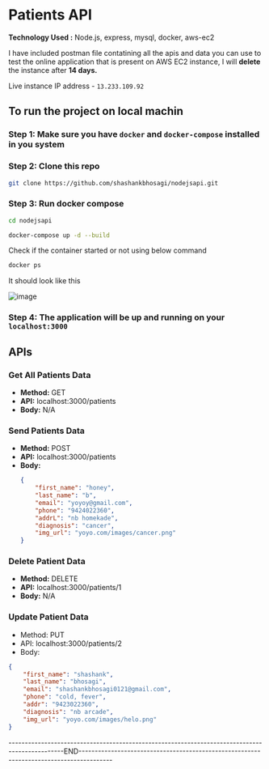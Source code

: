 # Patients API

**Technology Used :** Node.js, express, mysql, docker, aws-ec2

I have included postman file contatining all the apis and data you can use to test the online application that is present on AWS EC2 instance, I will **delete** the instance after **14 days.**

Live instance IP address - `13.233.109.92`

## To run the project on local machin

### Step 1: Make sure you have `docker` and `docker-compose` installed in you system

### Step 2: Clone this repo 

```bash
git clone https://github.com/shashankbhosagi/nodejsapi.git
```

### Step 3: Run docker compose

```bash
cd nodejsapi
```

```bash
docker-compose up -d --build
```
Check if the container started or not using below command

```bash
docker ps
```

It should look like this

![image](https://github.com/shashankbhosagi/nodejsapi/assets/78866224/2fa53bec-855b-402c-814d-6499cda98146)


### Step 4: The application will be up and running on your `localhost:3000`



## APIs 

### Get All Patients Data
- **Method:** GET
- **API:** localhost:3000/patients
- **Body:** N/A

### Send Patients Data
- **Method:** POST
- **API:** localhost:3000/patients
- **Body:**
  ```json
  {
      "first_name": "honey",
      "last_name": "b",
      "email": "yoyoy@gmail.com",
      "phone": "9424022360",
      "addrL": "nb homekade",
      "diagnosis": "cancer",
      "img_url": "yoyo.com/images/cancer.png"
  }
  ```

### Delete Patient Data
- **Method:** DELETE
- **API:** localhost:3000/patients/1
- **Body:** N/A


### Update Patient Data
- Method: PUT
- API: localhost:3000/patients/2
- Body:
```json
{
    "first_name": "shashank",
    "last_name": "bhosagi",
    "email": "shashankbhosagi0121@gmail.com",
    "phone": "cold, fever",
    "addr": "9423022360",
    "diagnosis": "nb arcade",
    "img_url": "yoyo.com/images/helo.png"
}
```

-----------------------------------------------------------------------------------------------END----------------------------------------------------------------------------------------





